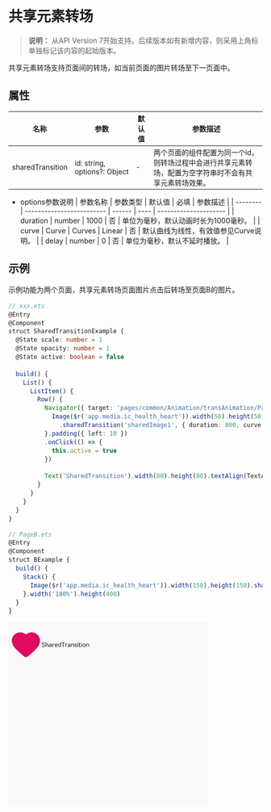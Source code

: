 # 共享元素转场

> **说明：**
> 从API Version 7开始支持。后续版本如有新增内容，则采用上角标单独标记该内容的起始版本。


共享元素转场支持页面间的转场，如当前页面的图片转场至下一页面中。


## 属性

| 名称               | 参数                                       | 默认值  | 参数描述                                     |
| ---------------- | ---------------------------------------- | ---- | ---------------------------------------- |
| sharedTransition | id:&nbsp;string,<br/>options?:&nbsp;Object | -    | 两个页面的组件配置为同一个id，则转场过程中会进行共享元素转场，配置为空字符串时不会有共享元素转场效果。 |

- options参数说明
  | 参数名称     | 参数类型                      | 默认值    | 必填   | 参数描述                  |
  | -------- | ------------------------- | ------ | ---- | --------------------- |
  | duration | number                    | 1000   | 否    | 单位为毫秒，默认动画时长为1000毫秒。  |
  | curve    | Curve&nbsp;\|&nbsp;Curves | Linear | 否    | 默认曲线为线性，有效值参见Curve说明。 |
  | delay    | number                    | 0      | 否    | 单位为毫秒，默认不延时播放。        |


## 示例

示例功能为两个页面，共享元素转场页面图片点击后转场至页面B的图片。

```ts
// xxx.ets
@Entry
@Component
struct SharedTransitionExample {
  @State scale: number = 1
  @State opacity: number = 1
  @State active: boolean = false

  build() {
    List() {
      ListItem() {
        Row() {
          Navigator({ target: 'pages/common/Animation/transAnimation/PageB', type: NavigationType.Push }) {
            Image($r('app.media.ic_health_heart')).width(50).height(50)
              .sharedTransition('sharedImage1', { duration: 800, curve: Curve.Linear, delay: 100 })
          }.padding({ left: 10 })
          .onClick(() => {
            this.active = true
          })

          Text('SharedTransition').width(80).height(80).textAlign(TextAlign.Center)
        }
      }
    }
  }
}
```

```ts
// PageB.ets
@Entry
@Component
struct BExample {
  build() {
    Stack() {
      Image($r('app.media.ic_health_heart')).width(150).height(150).sharedTransition('sharedImage1')
    }.width('100%').height(400)
  }
}
```

![zh-cn_image_0000001219744195](figures/zh-cn_image_0000001219744195.gif)
